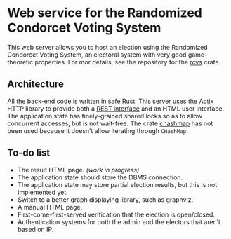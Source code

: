 # Web service for the Randomized Condorcet Voting System
This web server allows you to host an election using the Randomized Condorcet Voting System, an electoral system with very good game-theoretic properties. For mor details, see the repository for the [rcvs](https://github.com/Pierre-Colin/rcvs) crate.

## Architecture
All the back-end code is written in safe Rust. This server uses the [Actix](https://actix.rs/) HTTP library to provide both a [REST interface](https://en.wikipedia.org/wiki/Representational_state_transfer) and an HTML user interface. The application state has finely-grained shared locks so as to allow concurrent accesses, but is not wait-free. The crate [chashmap](https://crates.io/crates/chashmap) has not been used because it doesn’t allow iterating through `CHashMap`.

## To-do list
* The result HTML page. _(work in progress)_
* The application state should store the DBMS connection.
* The application state may store partial election results, but this is not implemented yet.
* Switch to a better graph displaying library, such as graphviz.
* A manual HTML page.
* First-come-first-served verification that the election is open/closed.
* Authentication systems for both the admin and the electors that aren’t based on IP.
